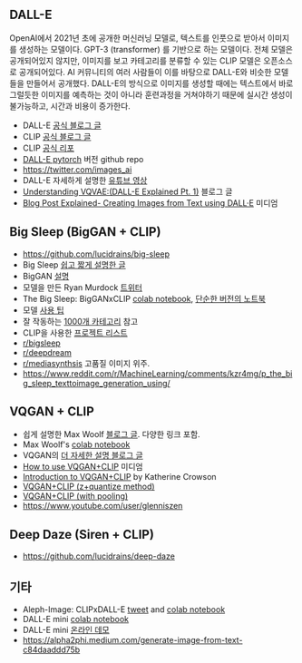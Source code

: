 ## DALL-E	

OpenAI에서 2021년 초에 공개한 머신러닝 모델로, 텍스트를 인풋으로 받아서 이미지를 생성하는 모델이다. GPT-3 (transformer) 를 기반으로 하는 모델이다. 전체 모델은 공개되어있지 않지만, 이미지를 보고 카테고리를 분류할 수 있는 CLIP 모델은 오픈소스로 공개되어있다. AI 커뮤니티의 여러 사람들이 이를 바탕으로 DALL-E와 비슷한 모델들을 만들어서 공개했다. DALL-E의 방식으로 이미지를 생성할 때에는 텍스트에서 바로 그럴듯한 이미지를 예측하는 것이 아니라 훈련과정을 거쳐야하기 때문에 실시간 생성이 불가능하고, 시간과 비용이 증가한다. 

- DALL-E [공식 블로그 글](https://openai.com/blog/dall-e/)
- CLIP [공식 블로그 글](https://openai.com/blog/clip/)
- CLIP [공식 리포](https://github.com/openai/CLIP)
- [DALL-E pytorch](https://github.com/lucidrains/DALLE-pytorch) 버전 github repo
- https://twitter.com/images_ai
- DALL-E 자세하게 설명한 [유튜브 영상](https://www.youtube.com/watch?v=j4xgkjWlfL4)
- [Understanding VQVAE:(DALL-E Explained Pt. 1)](https://ml.berkeley.edu/blog/posts/vq-vae/) 블로그 글
- [Blog Post Explained- Creating Images from Text using DALL·E](https://medium.com/analytics-vidhya/blog-post-explained-creating-images-from-text-using-dall-e-4613376bbf10) 미디엄 

## Big Sleep (BigGAN + CLIP)
- https://github.com/lucidrains/big-sleep
- Big Sleep [쉽고 짧게 설명한 글](https://www.digitaltrends.com/news/big-sleep-ai-image-generator/)
- BigGAN [설명](https://www.aiweirdness.com/welcome-to-latent-space-19-01-26/)
- 모델을 만든 Ryan Murdock [트위터](https://twitter.com/advadnoun/)
- The Big Sleep: BigGANxCLIP [colab notebook](https://colab.research.google.com/drive/1NCceX2mbiKOSlAd_o7IU7nA9UskKN5WR?usp=sharing), [단순한 버전의 노트북](https://colab.research.google.com/drive/1MEWKbm-driRNF8PrU7ogS5o3se-ePyPb?usp=sharing)
- 모델 [사용 팁](https://www.reddit.com/r/MediaSynthesis/comments/l2hmqn/this_aint_it_chief/gk8g8e9/)
- 잘 작동하는 [1000개 카테고리](https://www.reddit.com/r/MediaSynthesis/comments/l7hbix/tip_for_users_of_the_big_sleep_it_should_on/) 참고
- CLIP을 사용한 [프로젝트 리스트](https://www.reddit.com/r/MachineLearning/comments/ldc6oc/p_list_of_sitesprogramsprojects_that_use_openais/)
- [r/bigsleep](https://www.reddit.com/r/bigsleep/)
- [r/deepdream](https://www.reddit.com/r/deepdream/)
- [r/mediasynthsis](https://www.reddit.com/r/MediaSynthesis/) 고품질 이미지 위주.
- https://www.reddit.com/r/MachineLearning/comments/kzr4mg/p_the_big_sleep_texttoimage_generation_using/

## VQGAN + CLIP
- 쉽게 설명한 Max Woolf [블로그 글](https://minimaxir.com/2021/08/vqgan-clip/). 다양한 링크 포함.
- Max Woolf's [colab notebook](https://colab.research.google.com/drive/1wkF67ThUz37T2_oPIuSwuO4e_-0vjaLs?usp=sharing#scrollTo=R7LwGXVwxoS9)
- VQGAN의 [더 자세한 설명 블로그 글](https://ljvmiranda921.github.io/notebook/2021/08/08/clip-vqgan/)
- [How to use VQGAN+CLIP](https://medium.com/nightcafe-creator/vqgan-clip-tutorial-a411402cf3ad) 미디엄 
- [Introduction to VQGAN+CLIP](https://docs.google.com/document/d/1Lu7XPRKlNhBQjcKr8k8qRzUzbBW7kzxb5Vu72GMRn2E/edit) by Katherine Crowson
- [VQGAN+CLIP (z+quantize method)](https://colab.research.google.com/drive/1L8oL-vLJXVcRzCFbPwOoMkPKJ8-aYdPN#scrollTo=VA1PHoJrRiK9)
- [VQGAN+CLIP (with pooling)](https://colab.research.google.com/drive/1ZAus_gn2RhTZWzOWUpPERNC0Q8OhZRTZ)
- https://www.youtube.com/user/glenniszen

## Deep Daze (Siren + CLIP)
- https://github.com/lucidrains/deep-daze

## 기타
- Aleph-Image: CLIPxDALL-E [tweet](https://twitter.com/advadnoun/status/1364822183751471109?lang=en) and [colab notebook](https://colab.research.google.com/drive/1Q-TbYvASMPRMXCOQjkxxf72CXYjR_8Vp?usp=sharing#scrollTo=7EuUz-ICNKUr)
- DALL-E mini [colab notebook](https://colab.research.google.com/github/borisdayma/dalle-mini/blob/main/dev/inference/inference_pipeline.ipynb)
- DALL-E mini [온라인 데모](https://huggingface.co/spaces/flax-community/dalle-mini)
- https://alpha2phi.medium.com/generate-image-from-text-c84daaddd75b
